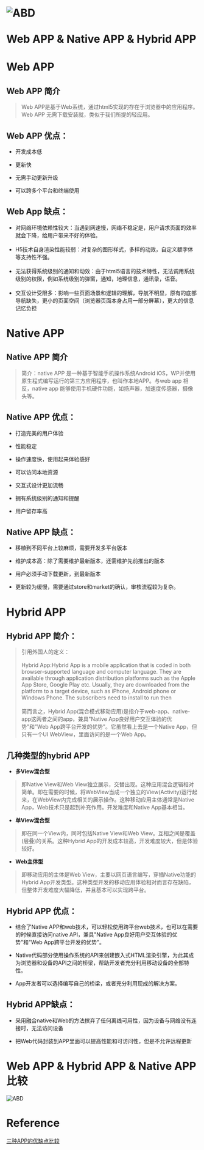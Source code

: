 ![ABD](http://image.woshipm.com/wp-files/2014/12/907f2ff9d9f3a8c202d3dd210a10c8b3.png)<br></br>
<t></t> Web APP & Native APP & Hybrid APP
===================================================
# Web APP
## Web APP 简介
> Web APP是基于Web系统，通过html5实现的存在于浏览器中的应用程序。Web APP 无需下载安装就，类似于我们所提的轻应用。
## Web APP 优点：
-  开发成本低

- 更新快

- 无需手动更新升级

- 可以跨多个平台和终端使用
## Web App 缺点：
- 对网络环境依赖性较大：当遇到网速慢，网络不稳定是，用户请求页面的效率就会下降，给用户带来不好的体验。<br></br>
- H5技术自身渲染性能较弱：对复杂的图形样式，多样的动效，自定义额字体等支持性不强。<br></br>
- 无法获得系统级别的通知和动效：由于html5语言的技术特性，无法调用系统级别的权限，例如系统级别的弹窗，通知，地理信息，通讯录，语音。<br></br>
- 交互设计受限多：影响一些页面场景和逻辑的理解，导航不明显，原有的底部导航缺失，更小的页面空间（浏览器页面本身占用一部分屏幕），更大的信息记忆负担

# Native APP
## Native APP 简介
>简介：native APP 是一种基于智能手机操作系统Android iOS，WP并使用原生程式编写运行的第三方应用程序，也叫作本地APP。与web app 相反，native app 能够使用手机硬件功能，如扬声器，加速度传感器，摄像头等。
## Native APP 优点：
- 打造完美的用户体验

- 性能稳定

- 操作速度快，使用起来体验感好

- 可以访问本地资源

- 交互式设计更加流畅

- 拥有系统级别的通知和提醒

- 用户留存率高
## Native APP 缺点：
- 移植到不同平台上较麻烦，需要开发多平台版本

- 维护成本高：除了需要维护最新版本，还需维护先前推出的版本

- 用户必须手动下载更新，到最新版本

- 更新较为缓慢，需要通过store和market的确认，审核流程较为复杂。
# Hybrid APP
## Hybrid APP 简介：
>引用外国人的定义：<br></br>
    Hybrid App:Hybrid App is a mobile application that is coded in both browser-supported language and computer language. They are         available through application distribution platforms such as the Apple App Store, Google Play etc. Usually, they are downloaded         from the platform to a target device, such as iPhone, Android phone or Windows Phone. The subscribers need to install to run           then<br></br>
>简而言之，Hybrid App(混合模式移动应用)是指介于web-app、native-app这两者之间的app，兼具"Native App良好用户交互体验的优势"和"Web App跨平台开发的优势"。它虽然看上去是一个Native App，但只有一个UI WebView，里面访问的是一个Web App。
## 几种类型的hybrid APP
- <b>多View混合型</b>
>即Native View和Web View独立展示，交替出现。这种应用混合逻辑相对简单。即在需要的时候，将WebView当成一个独立的View(Activity)运行起来，在WebView内完成相关的展示操作。这种移动应用主体通常是Native App，Web技术只是起到补充作用。开发难度和Native App基本相当。
- <b>单View混合型</b>
>即在同一个View内，同时包括Native View和Web View。互相之间是覆盖(层叠)的关系。这种Hybrid App的开发成本较高，开发难度较大，但是体验较好。
- <b>Web主体型</b>
>即移动应用的主体是Web View，主要以网页语言编写，穿插Native功能的Hybrid App开发类型。这种类型开发的移动应用体验相对而言存在缺陷，但整体开发难度大幅降低，并且基本可以实现跨平台。
## Hybrid APP 优点：
- 结合了Native APP和web技术，可以轻松使用跨平台web技术，也可以在需要的时候直接访问native API，兼具"Native App良好用户交互体验的优势"和"Web App跨平台开发的优势"。

- Native代码部分使用操作系统的API来创建嵌入式HTML渲染引擎，为此其成为浏览器和设备的API之间的桥梁，帮助开发者充分利用移动设备的全部特性。

- App开发者可以选择编写自己的桥梁，或者充分利用现成的解决方案。
## Hybrid APP缺点：
- 采用融合native和Web的方法摈弃了任何离线可用性，因为设备与网络没有连接时，无法访问设备

- 把Web代码封装到APP里面可以提高性能和可访问性，但是不允许远程更新
# Web APP & Hybrid APP & Native APP 比较
![ABD](http://image.woshipm.com/wp-files/2014/12/b0cf05c189c1814380709ec94ebd5a7b.png)
# Reference
[三种APP的优缺点比较](http://www.woshipm.com/pd/123646.html)
